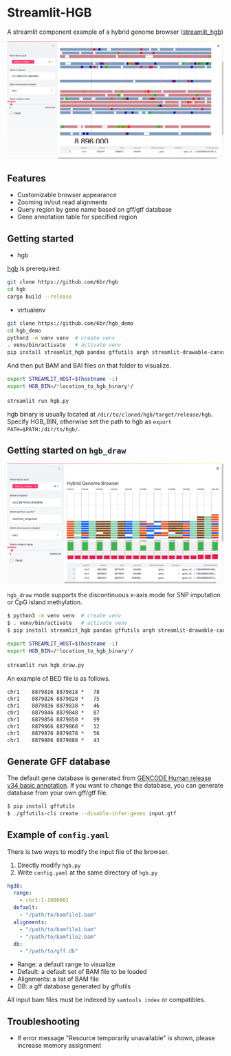# Streamlit-HGB

A streamlit component example of a hybrid genome browser ([streamlit_hgb](https://github.com/6br/streamlit_hgb))

![streamlit](Streamlit.png)

## Features

* Customizable browser appearance
* Zooming in/out read alignments
* Query region by gene name based on gff/gtf database
* Gene annotation table for specified region

## Getting started

* hgb

[hgb](https://github.com/6br/hgb) is prerequired.

```bash
git clone https://github.com/6br/hgb
cd hgb
cargo build --release
```

* virtualenv

```bash
git clone https://github.com/6br/hgb_demo
cd hgb_demo
python3 -m venv venv  # create venv
. venv/bin/activate   # activate venv
pip install streamlit_hgb pandas gffutils argh streamlit-drawable-canvas # install streamlit and dependencies
```

And then put BAM and BAI files on that folder to visualize.

```bash
export STREAMLIT_HOST=$(hostname -i)
export HGB_BIN=/*location_to_hgb_binary*/

streamlit run hgb.py 
```

hgb binary is usually located at `/dir/to/cloned/hgb/target/release/hgb`. 
Specify HGB_BIN, otherwise set the path to hgb as `export PATH=$PATH:/dir/to/hgb/`.

## Getting started on `hgb_draw`

![streamlit](snp_imputation.png)

`hgb_draw` mode supports the discontinuous x-axis mode for SNP imputation or CpG island methylation. 

```bash
$ python3 -m venv venv  # create venv
$ . venv/bin/activate   # activate venv
$ pip install streamlit_hgb pandas gffutils argh streamlit-drawable-canvas # install streamlit and dependencies
```

```bash
export STREAMLIT_HOST=$(hostname -i)
export HGB_BIN=/*location_to_hgb_binary*/

streamlit run hgb_draw.py 
```

An example of BED file is as follows.

```bed
chr1	8879816	8879818	*	78
chr1	8879826	8879828	*	75
chr1	8879836	8879838	*	46
chr1	8879846	8879848	*	87
chr1	8879856	8879858	*	99
chr1	8879866	8879868	*	12
chr1	8879876	8879878	*	56
chr1	8879886	8879888	*	43
``` 

## Generate GFF database

The default gene database is generated from [GENCODE Human release v34 basic annotation](https://www.gencodegenes.org/human/).
If you want to change the database, you can generate database from your own gff/gtf file.

```bash
$ pip install gffutils
$ ./gffutils-cli create --disable-infer-genes input.gtf
```

## Example of `config.yaml`

There is two ways to modify the input file of the browser.

1. Directly modify `hgb.py`
2. Write `config.yaml` at the same directory of `hgb.py`

```yaml
hg38:
  range: 
    - chr1:1-1000001
  default:
    - "/path/to/bamfile1.bam"
  alignments: 
    - "/path/to/bamfile1.bam"
    - "/path/to/bamfile2.bam"
  db:
    - "/path/to/gff.db"
```

* Range: a default range to visualize
* Default: a default set of BAM file to be loaded
* Alignments: a list of BAM file
* DB: a gff database generated by gffutils

All input bam files must be indexed by `samtools index` or compatibles.


## Troubleshooting

* If error message "Resource temporarily unavailable" is shown, please increase memory assignment
